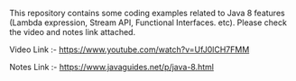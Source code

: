 This repository contains some coding examples related to Java 8 features (Lambda expression, Stream API, Functional Interfaces. etc). Please check the video and notes link attached. 

Video Link :- https://www.youtube.com/watch?v=UfJ0lCH7FMM

Notes Link :- https://www.javaguides.net/p/java-8.html
